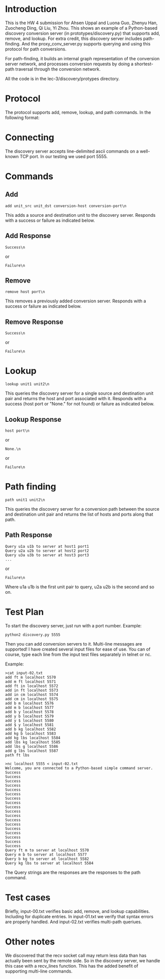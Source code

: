 # Introduction

This is the HW 4 submission for Ahsen Uppal and Luona Guo, Zhenyu Han, Zuocheng Ding, Qi Liu, Yi Zhou.
This shows an example of a Python-based discovery conversion server
(in prototypes/discovery.py) that supports add, remove, and lookup. For extra credit, this
discovery server includes path-finding. And the proxy_conv_server.py
supports querying and using this protocol for path conversions.

For path-finding, it builds an internal graph representation of the
conversion server network, and processes conversion requests by doing
a shortest-path traversal through the conversion network.

All the code is in the lec-3/discovery/protypes directory.

# Protocol
The protocol supports add, remove, lookup, and path commands. In the
following format:


# Connecting
The discovery server accepts line-delimited ascii commands on a well-known
TCP port. In our testing we used port 5555.

# Commands

## Add
```
add unit_src unit_dst conversion-host conversion-port\n
```
This adds a source and destination unit to the discovery
server. Responds with a success or failure as indicated below.

## Add Response
```
Success\n
```
or
```
Failure\n
```

## Remove
```
remove host port\n
```
This removes a previously added conversion server. Responds with a success or failure as indicated below.

## Remove Response
```
Success\n
```
or
```
Failure\n
```


# Lookup
```
lookup unit1 unit2\n
```

This queries the discovery server for a single source and destination
unit pair and returns the host and port associated with it.
Responds with a success (host port or "None." for not found) or failure as indicated below.


## Lookup Response
```
host port\n
```
or
```
None.\n
```
or
```
Failure\n
```

# Path finding
```
path unit1 unit2\n
```

This queries the discovery server for a conversion path between the source and destination
unit pair and returns the list of hosts and ports along that path.


## Path Response
```
Query u1a u1b to server at host1 port1
Query u2a u2b to server at host2 port2
Query u3a u3b to server at host3 port3
...
```
or
```
Failure\n
```
Where u1a u1b is the first unit pair to query, u2a u2b is the second
and so on.


# Test Plan
To start the discovery server, just run with a port number.
Example:
```
python2 discovery.py 5555
```

Then you can add conversion servers to it. Multi-line messages are
supported! I have created several input files for ease of use. You can
of course, type each line from the input test files separately in
telnet or nc.


Example:
```
>cat input-02.txt                      
add ft m localhost 5570
add m ft localhost 5571
add ft in localhost 5572
add in ft localhost 5573
add in cm localhost 5574
add cm in localhost 5575
add b m localhost 5576
add m b localhost 5577
add b y localhost 5578
add y b localhost 5579
add y $ localhost 5580
add $ y localhost 5581
add b kg localhost 5582
add kg b localhost 5583
add kg lbs localhost 5584
add lbs kg localhost 5585
add lbs g localhost 5586
add g lbs localhost 5587
path ft lbs

>nc localhost 5555 < input-02.txt
Welcome, you are connected to a Python-based simple command server.
Success
Success
Success
Success
Success
Success
Success
Success
Success
Success
Success
Success
Success
Success
Success
Success
Success
Success
Query ft m to server at localhost 5570
Query m b to server at localhost 5577
Query b kg to server at localhost 5582
Query kg lbs to server at localhost 5584
```

The Query strings are the responses are the responses to the path
command.

# Test cases
Briefly, input-00.txt verifies basic add, remove, and lookup
capabilities. Including for duplicate entries. In input-01.txt we
verify that syntax errors are properly handled. And input-02.txt
verifies multi-path queriues.

# Other notes
We discovered that the recv socket call may return less data than has
actually been sent by the remote side. So in the discovery server, we
handle this case with a recv_lines function. This has the added
benefit of supporting multi-line commands.
